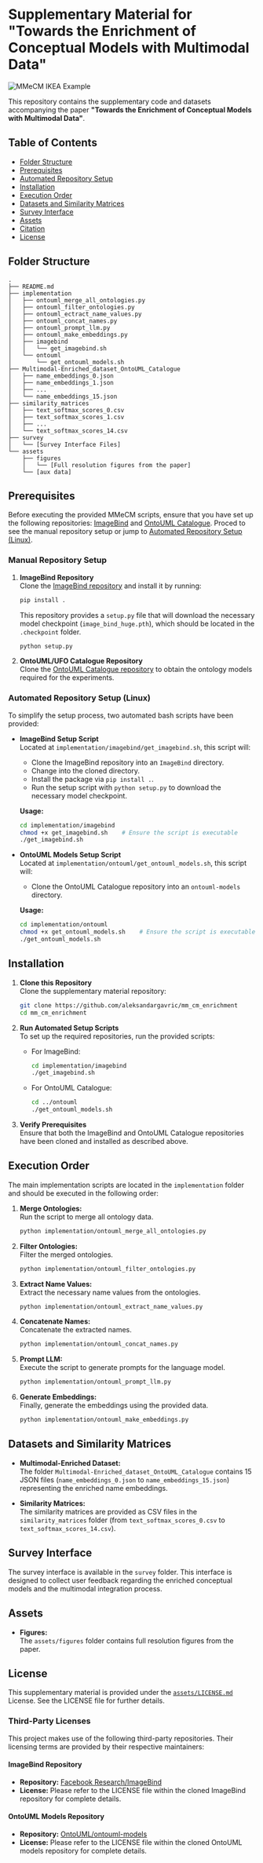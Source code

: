 
# Supplementary Material for "Towards the Enrichment of Conceptual Models with Multimodal Data"

![MMeCM IKEA Example](assets/figures/figure_3_MMeCM_IKEA_example.png)


This repository contains the supplementary code and datasets accompanying the paper **"Towards the Enrichment of Conceptual Models with Multimodal Data"**.

## Table of Contents

- [Folder Structure](#folder-structure)
- [Prerequisites](#prerequisites)
- [Automated Repository Setup](#automated-repository-setup)
- [Installation](#installation)
- [Execution Order](#execution-order)
- [Datasets and Similarity Matrices](#datasets-and-similarity-matrices)
- [Survey Interface](#survey-interface)
- [Assets](#assets)
- [Citation](#citation)
- [License](#license)

## Folder Structure

```
.
├── README.md
├── implementation
│   ├── ontouml_merge_all_ontologies.py
│   ├── ontouml_filter_ontologies.py
│   ├── ontouml_ectract_name_values.py
│   ├── ontouml_concat_names.py
│   ├── ontouml_prompt_llm.py
│   ├── ontouml_make_embeddings.py
│   ├── imagebind
│   │   └── get_imagebind.sh
│   └── ontouml
│       └── get_ontouml_models.sh
├── Multimodal-Enriched_dataset_OntoUML_Catalogue
│   ├── name_embeddings_0.json
│   ├── name_embeddings_1.json
│   ├── ...
│   └── name_embeddings_15.json
├── similarity_matrices
│   ├── text_softmax_scores_0.csv
│   ├── text_softmax_scores_1.csv
│   ├── ...
│   └── text_softmax_scores_14.csv
├── survey
│   └── [Survey Interface Files]
└── assets
    ├── figures
    │   └── [Full resolution figures from the paper]
    └── [aux data]
```

## Prerequisites
Before executing the provided MMeCM scripts, ensure that you have set up the following repositories: [ImageBind](https://github.com/facebookresearch/ImageBind) and [OntoUML Catalogue](https://github.com/OntoUML/ontouml-models). Proced to see the manual repository setup or jump to [Automated Repository Setup (Linux)](#automated-repository-setup).

### Manual Repository Setup

1. **ImageBind Repository**  
   Clone the [ImageBind repository](https://github.com/facebookresearch/ImageBind) and install it by running:
   ```bash
   pip install .
   ```
   This repository provides a `setup.py` file that will download the necessary model checkpoint (`image_bind_huge.pth`), which should be located in the `.checkpoint` folder.
   ```bash
   python setup.py
   ```

2. **OntoUML/UFO Catalogue Repository**  
   Clone the [OntoUML Catalogue repository](https://github.com/OntoUML/ontouml-models) to obtain the ontology models required for the experiments.

### Automated Repository Setup (Linux)

To simplify the setup process, two automated bash scripts have been provided:

- **ImageBind Setup Script**  
  Located at `implementation/imagebind/get_imagebind.sh`, this script will:
  - Clone the ImageBind repository into an `ImageBind` directory.
  - Change into the cloned directory.
  - Install the package via `pip install .`.
  - Run the setup script with `python setup.py` to download the necessary model checkpoint.

  **Usage:**
  ```bash
  cd implementation/imagebind
  chmod +x get_imagebind.sh    # Ensure the script is executable
  ./get_imagebind.sh
  ```

- **OntoUML Models Setup Script**  
  Located at `implementation/ontouml/get_ontouml_models.sh`, this script will:
  - Clone the OntoUML Catalogue repository into an `ontouml-models` directory.

  **Usage:**
  ```bash
  cd implementation/ontouml
  chmod +x get_ontouml_models.sh    # Ensure the script is executable
  ./get_ontouml_models.sh
  ```

## Installation

1. **Clone this Repository**  
   Clone the supplementary material repository:
   ```bash
   git clone https://github.com/aleksandargavric/mm_cm_enrichment
   cd mm_cm_enrichment
   ```

2. **Run Automated Setup Scripts**  
   To set up the required repositories, run the provided scripts:
   - For ImageBind:
     ```bash
     cd implementation/imagebind
     ./get_imagebind.sh
     ```
   - For OntoUML Catalogue:
     ```bash
     cd ../ontouml
     ./get_ontouml_models.sh
     ```

3. **Verify Prerequisites**  
   Ensure that both the ImageBind and OntoUML Catalogue repositories have been cloned and installed as described above.


## Execution Order

The main implementation scripts are located in the `implementation` folder and should be executed in the following order:

1. **Merge Ontologies:**  
   Run the script to merge all ontology data.
   ```bash
   python implementation/ontouml_merge_all_ontologies.py
   ```

2. **Filter Ontologies:**  
   Filter the merged ontologies.
   ```bash
   python implementation/ontouml_filter_ontologies.py
   ```

3. **Extract Name Values:**  
   Extract the necessary name values from the ontologies.
   ```bash
   python implementation/ontouml_extract_name_values.py
   ```

4. **Concatenate Names:**  
   Concatenate the extracted names.
   ```bash
   python implementation/ontouml_concat_names.py
   ```

5. **Prompt LLM:**  
   Execute the script to generate prompts for the language model.
   ```bash
   python implementation/ontouml_prompt_llm.py
   ```

6. **Generate Embeddings:**  
   Finally, generate the embeddings using the provided data.
   ```bash
   python implementation/ontouml_make_embeddings.py
   ```

## Datasets and Similarity Matrices

- **Multimodal-Enriched Dataset:**  
  The folder `Multimodal-Enriched_dataset_OntoUML_Catalogue` contains 15 JSON files (`name_embeddings_0.json` to `name_embeddings_15.json`) representing the enriched name embeddings.

- **Similarity Matrices:**  
  The similarity matrices are provided as CSV files in the `similarity_matrices` folder (from `text_softmax_scores_0.csv` to `text_softmax_scores_14.csv`).

## Survey Interface

The survey interface is available in the `survey` folder. This interface is designed to collect user feedback regarding the enriched conceptual models and the multimodal integration process.

## Assets

- **Figures:**  
  The `assets/figures` folder contains full resolution figures from the paper.


## License

This supplementary material is provided under the [`assets/LICENSE.md`](assets/license.md) License. See the LICENSE file for further details.

### Third-Party Licenses

This project makes use of the following third-party repositories. Their licensing terms are provided by their respective maintainers:

#### ImageBind Repository
- **Repository:** [Facebook Research/ImageBind](https://github.com/facebookresearch/ImageBind)
- **License:** Please refer to the LICENSE file within the cloned ImageBind repository for complete details.

#### OntoUML Models Repository
- **Repository:** [OntoUML/ontouml-models](https://github.com/OntoUML/ontouml-models)
- **License:** Please refer to the LICENSE file within the cloned OntoUML models repository for complete details.
